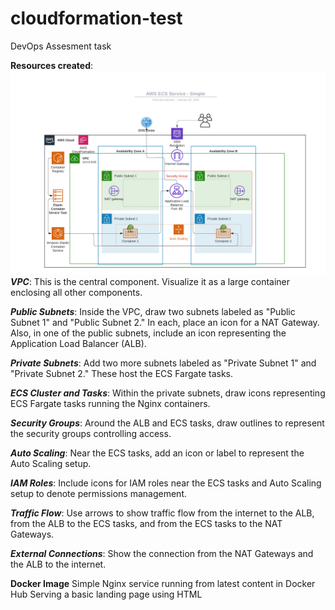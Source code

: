 # cloudformation-test
DevOps Assesment task

**Resources created**:
![alt text](images/aws-ecs-service.png)
***VPC***: This is the central component. Visualize it as a large container enclosing all other components.

***Public Subnets***: Inside the VPC, draw two subnets labeled as "Public Subnet 1" and "Public Subnet 2." In each, place an icon for a NAT Gateway. Also, in one of the public subnets, include an icon representing the Application Load Balancer (ALB).

***Private Subnets***: Add two more subnets labeled as "Private Subnet 1" and "Private Subnet 2." These host the ECS Fargate tasks.

***ECS Cluster and Tasks***: Within the private subnets, draw icons representing ECS Fargate tasks running the Nginx containers.

***Security Groups***: Around the ALB and ECS tasks, draw outlines to represent the security groups controlling access.

***Auto Scaling***: Near the ECS tasks, add an icon or label to represent the Auto Scaling setup.

***IAM Roles***: Include icons for IAM roles near the ECS tasks and Auto Scaling setup to denote permissions management.

***Traffic Flow***: Use arrows to show traffic flow from the internet to the ALB, from the ALB to the ECS tasks, and from the ECS tasks to the NAT Gateways.

***External Connections***: Show the connection from the NAT Gateways and the ALB to the internet.

**Docker Image**
Simple Nginx service running from latest content in Docker Hub
Serving a basic landing page using HTML